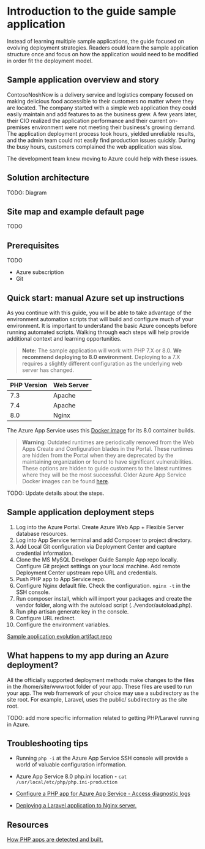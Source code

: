 # Introduction to the guide sample application

Instead of learning multiple sample applications, the guide focused on evolving deployment strategies. Readers could learn the sample application structure once and focus on how the application would need to be modified in order fit the deployment model.

## Sample application overview and story

ContosoNoshNow is a delivery service and logistics company focused on making delicious food accessible to their customers no matter where they are located. The company started with a simple web application they could easily maintain and add features to as the business grew. A few years later, their CIO realized the application performance and their current on-premises environment were not meeting their business's growing demand. The application deployment process took hours, yielded unreliable results, and the admin team could not easily find production issues quickly. During the busy hours, customers complained the web application was slow.

The development team knew moving to Azure could help with these issues.

## Solution architecture

TODO: Diagram

## Site map and example default page

TODO

## Prerequisites

TODO
- Azure subscription
- Git


## Quick start: manual Azure set up instructions

As you continue with this guide, you will be able to take advantage of the environment automation scripts that will build and configure much of your environment. It is important to understand the basic Azure concepts before running automated scripts. Walking through each steps will help provide additional context and learning opportunities.

>**Note:** The sample application will work with PHP 7.X or 8.0. **We recommend deploying to 8.0 environment**. Deploying to a 7.X requires a slightly different configuration as the underlying web server has changed.

| PHP Version | Web Server |
|-------------|----------------|
| 7.3         | Apache         |
| 7.4         | Apache         |
| 8.0         | Nginx          |

The Azure App Service uses this [Docker image](https://github.com/Azure-App-Service/nginx-fpm) for its 8.0 container builds.

>**Warning**: Outdated runtimes are periodically removed from the Web Apps Create and Configuration blades in the Portal. These runtimes are hidden from the Portal when they are deprecated by the maintaining organization or found to have significant vulnerabilities. These options are hidden to guide customers to the latest runtimes where they will be the most successful. Older Azure App Service Docker images can be found [here](https://github.com/Azure-App-Service/php).

TODO: Update details about the steps.

## Sample application deployment steps

1. Log into the Azure Portal. Create Azure Web App + Flexible Server database resources.
2. Log into App Service terminal and add Composer to project directory.
3. Add Local Git configuration via Deployment Center and capture credential information.
4. Clone the MS MySQL Developer Guide Sample App repo locally. Configure Git project settings on your local machine. Add remote Deployment Center upstream repo URL and credentials.
5. Push PHP app to App Service repo.
6. Configure Nginx default file.  Check the configuration. `nginx -t` in the SSH console.
7. Run composer install, which will import your packages and create the vendor folder, along with the autoload script (../vendor/autoload.php).
8. Run php artisan generate key in the console.
9. Configure URL redirect.
10. Configure the environment variables.

[Sample application evolution artifact repo](https://)

## What happens to my app during an Azure deployment?

All the officially supported deployment methods make changes to the files in the /home/site/wwwroot folder of your app. These files are used to run your app.  The web framework of your choice may use a subdirectory as the site root. For example, Laravel, uses the public/ subdirectory as the site root.

TODO: add more specific information related to getting PHP/Laravel running in Azure.

## Troubleshooting tips

- Running `php -i` at the Azure App Service SSH console will provide a world of valuable configuration information.
- Azure App Service 8.0 php.ini location - `cat /usr/local/etc/php/php.ini-production`
- [Configure a PHP app for Azure App Service - Access diagnostic logs](https://docs.microsoft.com/en-us/azure/app-service/configure-language-php?pivots=platform-linux#access-diagnostic-logs)

- [Deploying a Laravel application to Nginx server.](https://laravel.com/docs/8.x/deployment#nginx)

## Resources

[How PHP apps are detected and built.](https://github.com/microsoft/Oryx/blob/main/doc/runtimes/php.md)
